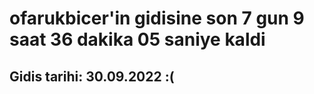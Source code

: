 # ofarukbicer'in gidisine son 7 gun 9 saat 36 dakika 05 saniye kaldi

## Gidis tarihi: 30.09.2022 :(
